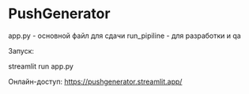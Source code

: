 # PushGenerator
app.py - основной файл для сдачи
run_pipiline - для разработки и qa

Запуск:

streamlit run app.py

Онлайн-доступ:
https://pushgenerator.streamlit.app/

